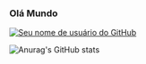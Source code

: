 ### Olá Mundo
[![Seu nome de usuário do GitHub](https://github-readme-stats.vercel.app/api?username=Joaovictor163)](https://github.com/anuraghazra/github-readme-stats)

![Anurag's GitHub stats](https://github-readme-stats.vercel.app/api?username=Joaovictor163&show=reviews,discussions_started,discussions_answered,prs_merged,prs_merged_percentage)

<!---
Joaovictor163/Joaovictor163 is a ✨ special ✨ repository because its `README.md` (this file) appears on your GitHub profile.
You can click the Preview link to take a look at your changes.
--->

